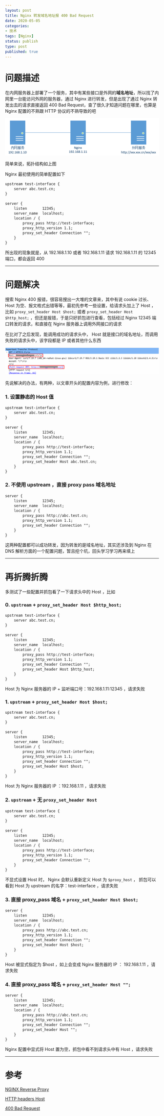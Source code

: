 ```yaml
---
layout: post
title: Nginx 转发域名地址报 400 Bad Request
date: 2020-05-05
categories:
- 技术
tags: [Nginx]
status: publish
type: post
published: true
---
```


# 问题描述

在内网服务器上部署了一个服务，其中有某些接口是外网的**域名地址**，所以找了内网里一台能访问外网的服务器，通过 Nginx 进行转发，但是出现了通过 Nginx 转发出去的请求直接返回 400 Bad Request，查了很久才知道问题在哪里，也算是 Nginx 配置的不熟跟 HTTP 协议的不熟导致的吧

![拓扑图](/images/blog_img/20200505/拓扑.png)

简单来说，拓扑结构如上图

Nginx 最初使用的简单配置如下

```
upstream test-interface {
    server abc.test.cn;
}

server {
    listen       12345;
    server_name  localhost;
    location / {
        proxy_pass http://test-interface;
        proxy_http_version 1.1;
        proxy_set_header Connection "";
    }
}
```

所出现的现象就是，从 192.168.1.10 或者 192.168.1.11 请求 192.168.1.11 的 12345 端口，都会返回 400

---

# 问题解决

搜索 Nginx 400 报错，很容易搜出一大堆的文章来，其中有说 cookie 过长、Host 为空、报文格式出错等等，最初先参考一些设置，给请求头加上了 Host ，比如 `proxy_set_header Host $host;` 或者 `proxy_set_header Host $http_host;` ，但还是报错，于是只好抓包进行查看，包括经过 Nginx 12345 端口转发的请求，和直接在 Nginx 服务器上调用外网接口的请求

在比对了之后发现，能调用成功的请求头中， Host 就是接口的域名地址，而调用失败的请求头中，该字段都是 IP 或者其他什么东西

![成功的请求](/images/blog_img/20200505/正确的请求包.png)

先说解决的办法，有两种，以文章开头的配置内容为例，进行修改：

### 1. 设置静态的 Host 值

```
upstream test-interface {
    server abc.test.cn;
}

server {
    listen       12345;
    server_name  localhost;
    location / {
        proxy_pass http://test-interface;
        proxy_http_version 1.1;
        proxy_set_header Connection "";
        proxy_set_header Host abc.test.cn;
    }
}
```

### 2. 不使用 upstream ，直接 proxy pass 域名地址

```
server {
    listen       12345;
    server_name  localhost;
    location / {
        proxy_pass http://abc.test.cn;
        proxy_http_version 1.1;
        proxy_set_header Connection "";
    }
}
```

这两种配置都可以成功转发，因为转发的是域名地址，其实还涉及到 Nginx 在 DNS 解析方面的一个配置问题，暂且挖个坑，回头学习学习再来填上

---

# 再折腾折腾

多测试了一些配置并抓包看了一下请求头中的 Host ，比如

### 0. `upstream` + `proxy_set_header Host $http_host;`

```
upstream test-interface {
    server abc.test.cn;
}

server {
    listen       12345;
    server_name  localhost;
    location / {
        proxy_pass http://test-interface;
        proxy_http_version 1.1;
        proxy_set_header Connection "";
        proxy_set_header Host $http_host;
    }
}
```

Host 为 Nginx 服务器的 IP + 监听端口号：192.168.1.11:12345 ，请求失败

### 1. `upstream` + `proxy_set_header Host $host;`

```
upstream test-interface {
    server abc.test.cn;
}

server {
    listen       12345;
    server_name  localhost;
    location / {
        proxy_pass http://test-interface;
        proxy_http_version 1.1;
        proxy_set_header Connection "";
        proxy_set_header Host $host;
    }
}
```

Host 为 Nginx 服务器的 IP ：192.168.1.11 ，请求失败

### 2. `upstream` + 无 `proxy_set_header Host`

```
upstream test-interface {
    server abc.test.cn;
}

server {
    listen       12345;
    server_name  localhost;
    location / {
        proxy_pass http://test-interface;
        proxy_http_version 1.1;
        proxy_set_header Connection "";
    }
}
```

不显式设置 Host 时， Nginx 会默认重新定义 Host 为 `$proxy_host` ， 抓包可以看到 Host 为 upstream 的名字：test-interface ，请求失败

### 3. 直接 proxy_pass 域名 + `proxy_set_header Host $host;`

```
server {
    listen       12345;
    server_name  localhost;
    location / {
        proxy_pass http://abc.test.cn;
        proxy_http_version 1.1;
        proxy_set_header Connection "";
        proxy_set_header Host $host;
    }
}
```

Host 被显式指定为 $host ，如上会变成 Nginx 服务器的 IP ： 192.168.1.11 ，请求失败

### 4. 直接 proxy_pass 域名 + `proxy_set_header Host "";`

```
server {
    listen       12345;
    server_name  localhost;
    location / {
        proxy_pass http://abc.test.cn;
        proxy_http_version 1.1;
        proxy_set_header Connection "";
        proxy_set_header Host "";
    }
}
```

Nginx 配置中显式将 Host 置为空，抓包中看不到请求头中有 Host ，请求失败

---

# 参考

[NGINX Reverse Proxy](https://docs.nginx.com/nginx/admin-guide/web-server/reverse-proxy/)

[HTTP headers Host](https://developer.mozilla.org/en-US/docs/Web/HTTP/Headers/Host)

[400 Bad Request](https://developer.mozilla.org/en-US/docs/Web/HTTP/Status/400)
